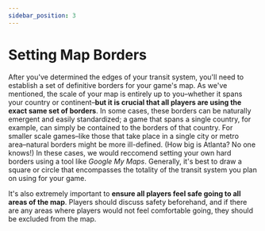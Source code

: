 ```yaml
---
sidebar_position: 3
---
```


# Setting Map Borders

After you've determined the edges of your transit system, you'll need to establish a set of definitive borders for your game's map. As we've mentioned, the scale of your map is entirely up to you–whether it spans your country or continent–**but it is crucial that all players are using the exact same set of borders**. In some cases, these borders can be naturally emergent and easily standardized; a game that spans a single country, for example, can simply be contained to the borders of that country. For smaller scale games–like those that take place in a single city or metro area–natural borders might be more ill-defined. (How big is Atlanta? No one knows!) In these cases, we would reccomend setting your own hard borders using a tool like _Google My Maps_. Generally, it's best to draw a square or circle that encompasses the totality of the transit system you plan on using for your game.

It's also extremely important to **ensure all players feel safe going to all areas of the map**. Players should discuss safety beforehand, and if there are any areas where players would not feel comfortable going, they should be excluded from the map.
